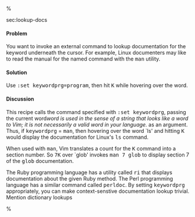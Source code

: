 %

<span class="label">sec:lookup-docs</span>

<h4>Problem</h4>

You want to invoke an external command to lookup documentation for the keyword
underneath the cursor. For example, Linux documenters may like to read the
manual for the named command with the <tt>man</tt> utility.

<h4>Solution</h4>

Use <tt>:set keywordprg=program</tt>, then hit <tt>K</tt> while hovering over the word.

<h4>Discussion</h4>

This recipe calls the command specified with <tt>:set keywordprg</tt>, passing the
current word<span class="footnote"><i>word</span> is used in the sense of a string that
looks like a word to Vim; it is not necessarily a valid word in your
language.</i> as an argument. Thus, if <tt>keywordprg</tt> = <tt>man</tt>, then hovering over
the word `ls' and hitting <tt>K</tt> would display the documentation for Linux's <tt>ls</tt>
command.

When used with <tt>man</tt>, Vim translates a count for the <tt>K</tt> command into a
section number. So <tt>7K</tt> over `glob' invokes <tt>man 7 glob</tt> to display section 7
of the <tt>glob</tt> documentation.

The Ruby programming language has a utility called <tt>ri</tt> that displays
documentation about the given Ruby method. The Perl programming language has a
similar command called <tt>perldoc</tt>. By setting <tt>keywordprg</tt> appropriately, you
can make context-senstive documentation lookup trivial. <span class="todo">Mention
dictionary lookups</span>

%
